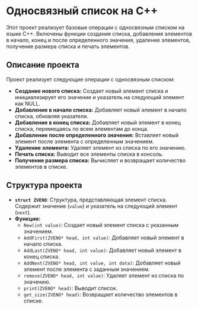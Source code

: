 # Односвязный список на C++

Этот проект реализует базовые операции с односвязным списком на языке C++. Включены функции создания списка, добавления элементов в начало, конец и после определенного значения, удаление элементов, получение размера списка и печать элементов.

## Описание проекта

Проект реализует следующие операции с односвязным списком:

- **Создание нового списка:** Создает новый элемент списка и инициализирует его значение и указатель на следующий элемент как NULL.
- **Добавление в начало списка:** Добавляет новый элемент в начало списка, обновляя указатели.
- **Добавление в конец списка:** Добавляет новый элемент в конец списка, перемещаясь по всем элементам до конца.
- **Добавление после определенного значения:** Вставляет новый элемент после элемента с определенным значением.
- **Удаление элемента:** Удаляет элемент из списка по его значению.
- **Печать списка:** Выводит все элементы списка в консоль.
- **Получение размера списка:** Вычисляет и возвращает количество элементов в списке.

## Структура проекта

- **`struct ZVENO`**: Структура, представляющая элемент списка. Содержит значение (`value`) и указатель на следующий элемент (`next`).
- **Функции:**
  - `New(int value)`: Создает новый элемент списка с указанным значением.
  - `AddFirst(ZVENO* head, int value)`: Добавляет новый элемент в начало списка.
  - `AddLast(ZVENO* head, int value)`: Добавляет новый элемент в конец списка.
  - `AddNext(ZVENO* head, int value, int data)`: Добавляет новый элемент после элемента с заданным значением.
  - `remove(ZVENO* head, int value)`: Удаляет элемент из списка по значению.
  - `print(ZVENO* head)`: Выводит список.
  - `get_size(ZVENO* head)`: Возвращает количество элементов в списке.

